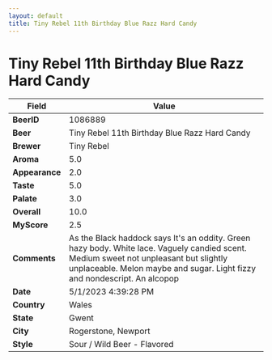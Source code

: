 ```yaml
---
layout: default
title: Tiny Rebel 11th Birthday Blue Razz Hard Candy
---
```


# Tiny Rebel 11th Birthday Blue Razz Hard Candy

| Field         | Value     |
|---------------|-----------|
| **BeerID** | 1086889 |
| **Beer** | Tiny Rebel 11th Birthday Blue Razz Hard Candy |
| **Brewer** | Tiny Rebel |
| **Aroma** | 5.0 |
| **Appearance** | 2.0 |
| **Taste** | 5.0 |
| **Palate** | 3.0 |
| **Overall** | 10.0 |
| **MyScore** | 2.5 |
| **Comments** | As the Black haddock says It's an oddity. Green hazy body. White lace. Vaguely candied scent. Medium sweet not unpleasant but slightly unplaceable. Melon maybe and sugar. Light fizzy and nondescript. An alcopop  |
| **Date** | 5/1/2023 4:39:28 PM |
| **Country** | Wales |
| **State** | Gwent |
| **City** | Rogerstone, Newport |
| **Style** | Sour / Wild Beer - Flavored |

